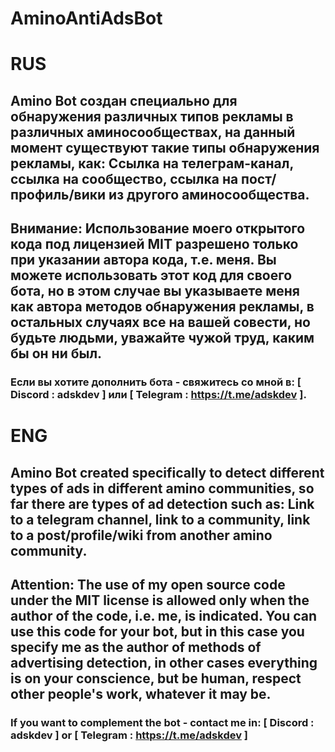 # AminoAntiAdsBot

# RUS
## Amino Bot создан специально для обнаружения различных типов рекламы в различных аминосообществах, на данный момент существуют такие типы обнаружения рекламы, как: Ссылка на телеграм-канал, ссылка на сообщество, ссылка на пост/профиль/вики из другого аминосообщества.

## Внимание: Использование моего открытого кода под лицензией MIT разрешено только при указании автора кода, т.е. меня. Вы можете использовать этот код для своего бота, но в этом случае вы указываете меня как автора методов обнаружения рекламы, в остальных случаях все на вашей совести, но будьте людьми, уважайте чужой труд, каким бы он ни был.

### Если вы хотите дополнить бота - свяжитесь со мной в: [ Discord : adskdev ] или [ Telegram : https://t.me/adskdev ].

# ENG
## Amino Bot created specifically to detect different types of ads in different amino communities, so far there are types of ad detection such as: Link to a telegram channel, link to a community, link to a post/profile/wiki from another amino community.

## Attention: The use of my open source code under the MIT license is allowed only when the author of the code, i.e. me, is indicated. You can use this code for your bot, but in this case you specify me as the author of methods of advertising detection, in other cases everything is on your conscience, but be human, respect other people's work, whatever it may be.

### If you want to complement the bot - contact me in: [ Discord : adskdev ] or [ Telegram : https://t.me/adskdev ]
